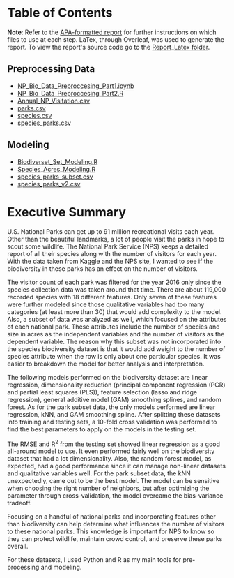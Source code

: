 # Table of Contents
**Note**: Refer to the [APA-formatted report](https://github.com/ohkaaaaay/NP_Biodiversity/blob/main/Biodiversity_s_Effect_on_the_Number_of_Visitors_at_National_Parks.pdf) for further instructions on which files to use at each step. LaTex, through Overleaf, was used to generate the report. To view the report's source code go to the [Report_Latex folder](https://github.com/ohkaaaaay/NP_Biodiversity/tree/main/Report_Latex).

## Preprocessing Data
- [NP_Bio_Data_Preproccesing_Part1.ipynb](https://github.com/ohkaaaaay/NP_Biodiversity/blob/main/NP_Bio_Data_Preproccesing_Part1.ipynb)
- [NP_Bio_Data_Preproccesing_Part2.R](https://github.com/ohkaaaaay/NP_Biodiversity/blob/main/NP_Bio_Data_Preproccesing_Part2.R)
- [Annual_NP_Visitation.csv](https://github.com/ohkaaaaay/NP_Biodiversity/blob/main/Annual_NP_Visitation.csv)
- [parks.csv](https://github.com/ohkaaaaay/NP_Biodiversity/blob/main/parks.csv)
- [species.csv](https://github.com/ohkaaaaay/NP_Biodiversity/blob/main/species.csv)
- [species_parks.csv](https://github.com/ohkaaaaay/NP_Biodiversity/blob/main/species_parks.csv)

## Modeling
- [Biodiverset_Set_Modeling.R](https://github.com/ohkaaaaay/NP_Biodiversity/blob/main/Biodiverset_Set_Modeling.R)
- [Species_Acres_Modeling.R](https://github.com/ohkaaaaay/NP_Biodiversity/blob/main/Species_Acres_Modeling.R)
- [species_parks_subset.csv](https://github.com/ohkaaaaay/NP_Biodiversity/blob/main/species_parks_subset.csv)
- [species_parks_v2.csv](https://github.com/ohkaaaaay/NP_Biodiversity/blob/main/species_parks_v2.csv)

# Executive Summary
U.S. National Parks can get up to 91 million recreational visits each year. Other than the beautiful landmarks, a lot of people visit the parks in hope to scout some wildlife. The National Park Service (NPS) keeps a detailed report of all their species along with the number of visitors for each year. With the data taken from Kaggle and the NPS site, I wanted to see if the biodiversity in these parks has an effect on the number of visitors.

The visitor count of each park was filtered for the year 2016 only since the species collection data was taken around that time. There are about 119,000 recorded species with 18 different features. Only seven of these features were further modeled since those qualitative variables had too many categories (at least more than 30) that would add complexity to the model. Also, a subset of data was analyzed as well, which focused on the attributes of each national park. These attributes include the number of species and size in acres as the independent variables and the number of visitors as the dependent variable. The reason why this subset was not incorporated into the species biodiversity dataset is that it would add weight to the number of species attribute when the row is only about one particular species. It was easier to breakdown the model for better analysis and interpretation.

The following models performed on the biodiversity dataset are linear regression, dimensionality reduction (principal component regression (PCR) and partial least squares (PLS)), feature selection (lasso and ridge regression), general additive model (GAM) smoothing splines, and random forest. As for the park subset data, the only models performed are linear regression, kNN, and GAM smoothing spline. After splitting these datasets into training and testing sets, a 10-fold cross validation was performed to find the best parameters to apply on the models in the testing set.

The RMSE and R<sup>2</sup> from the testing set showed linear regression as a good all-around model to use. It even performed fairly well on the biodiversity dataset that had a lot dimensionality. Also, the random forest model, as expected, had a good performance since it can manage non-linear datasets and qualitative variables well. For the park subset data, the kNN unexpectedly, came out to be the best model. The model can be sensitive when choosing the right number of neighbors, but after optimizing the parameter through cross-validation, the model overcame the bias-variance tradeoff.

Focusing on a handful of national parks and incorporating  features other than biodiversity can help determine what influences the number of visitors to these national parks. This knowledge is important for NPS to know so they can protect wildlife, maintain crowd control, and preserve these parks overall.

For these datasets, I used Python and R as my main tools for pre-processing and modeling.
